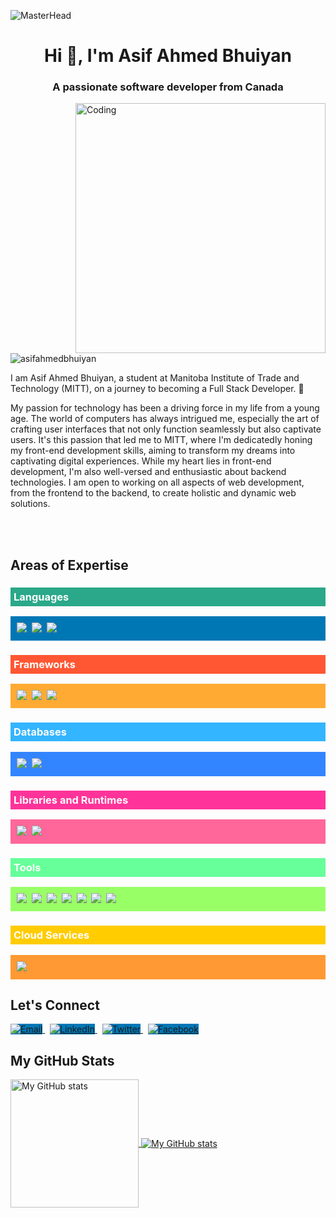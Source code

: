 ![MasterHead](https://hbr.org/resources/images/article_assets/2021/06/Jun21_26_1221368566_1159233041_1219183183.gif)

<h1 align="center">Hi 👋, I'm Asif Ahmed Bhuiyan</h1>
<h3 align="center">A passionate software developer from Canada</h3>

<img align="right" alt="Coding" width="400" src="https://cdn.dribbble.com/users/1162077/screenshots/3848914/programmer.gif">

<p align="left"> 
  <img src="https://komarev.com/ghpvc/?username=asifahmedbhuiyan&label=Profile%20views&color=0e75b6&style=flat" alt="asifahmedbhuiyan" />
</p>

<p align="left">I am Asif Ahmed Bhuiyan, a student at Manitoba Institute of Trade and Technology (MITT), on a journey to becoming a Full Stack Developer. 🚀</p>

<p align="left">My passion for technology has been a driving force in my life from a young age. The world of computers has always intrigued me, especially the art of crafting user interfaces that not only function seamlessly but also captivate users. It's this passion that led me to MITT, where I'm dedicatedly honing my front-end development skills, aiming to transform my dreams into captivating digital experiences. While my heart lies in front-end development, I'm also well-versed and enthusiastic about backend technologies. I am open to working on all aspects of web development, from the frontend to the backend, to create holistic and dynamic web solutions.</p>

<br></br>

<h2 align="left">Areas of Expertise</h2>
<p align="left">
<h3 align="left" style="background-color: #2aa889; padding: 5px; color: white;">Languages</h3>
<p align="left" style="background-color: #0077b5; padding: 10px; color: #333;">
  <img src="https://img.shields.io/badge/code-C%23-informational?style=for-the-badge&logo=csharp&logoColor=white&color=2aa889"/>&nbsp;
  <img src="https://img.shields.io/badge/code-Javascript-informational?style=for-the-badge&logo=javascript&logoColor=white&color=2aa889"/>&nbsp;
  <img src="https://img.shields.io/badge/web-HTML%2FCSS-informational?style=for-the-badge&logo=html5&logoColor=white&color=2aa889"/>&nbsp;
</p>

<h3 align="left" style="background-color: #ff5733; padding: 5px; color: white;">Frameworks</h3>
<p align="left" style="background-color: #ffab33; padding: 10px; color: #333;">
  <img src="https://img.shields.io/badge/framework-.NET%20Core-informational?style=for-the-badge&logo=.net&logoColor=white&color=ff5733"/>&nbsp;
  <img src="https://img.shields.io/badge/framework-ASP.NET%20MVC-informational?style=for-the-badge&logo=mvc&logoColor=white&color=ff5733"/>&nbsp;
  <img src="https://img.shields.io/badge/framework-Entity%20Framework-informational?style=for-the-badge&logo=.net&logoColor=white&color=ff5733"/>&nbsp;
</p>

<h3 align="left" style="background-color: #33b5ff; padding: 5px; color: white;">Databases</h3>
<p align="left" style="background-color: #3385ff; padding: 10px; color: #333;">
  <img src="https://img.shields.io/badge/database-SQL-informational?style=for-the-badge&logo=sql&logoColor=white&color=33b5ff"/>&nbsp;
  <img src="https://img.shields.io/badge/database-SQL%20Server-informational?style=for-the-badge&logo=sql&logoColor=white&color=33b5ff"/>&nbsp;
</p>

<h3 align="left" style="background-color: #ff3399; padding: 5px; color: white;">Libraries and Runtimes</h3>
<p align="left" style="background-color: #ff6699; padding: 10px; color: #333;">
  <img src="https://img.shields.io/badge/library-React.js-informational?style=for-the-badge&logo=react&logoColor=white&color=ff3399"/>&nbsp;
  <img src="https://img.shields.io/badge/runtime-Node.js-informational?style=for-the-badge&logo=node.js&logoColor=white&color=ff3399"/>&nbsp;
</p>

<h3 align="left" style="background-color: #66ff99; padding: 5px; color: white;">Tools</h3> <!-- Updated background color -->
<p align="left" style="background-color: #99ff66; padding: 10px; color: #333;"> <!-- Updated background color -->
  <img src="https://img.shields.io/badge/tool-Visual%20Studio-informational?style=for-the-badge&logo=visualstudio&logoColor=white&color=66ff99"/>&nbsp; <!-- Updated background color -->
  <img src="https://img.shields.io/badge/tool-VSCode-informational?style=for-the-badge&logo=visualstudiocode&logoColor=white&color=66ff99"/>&nbsp; <!-- Updated background color -->
  <img src="https://img.shields.io/badge/tool-Azure%20Data%20Studio-informational?style=for-the-badge&logo=azuredatastudio&logoColor=white&color=66ff99"/>&nbsp; <!-- Updated background color -->
  <img src="https://img.shields.io/badge/tool-NuGet-informational?style=for-the-badge&logo=nuget&logoColor=white&color=66ff99"/>&nbsp; <!-- Updated background color -->
  <img src="https://img.shields.io/badge/tool-NPM-informational?style=for-the-badge&logo=npm&logoColor=white&color=66ff99"/>&nbsp; <!-- Updated background color -->
  <img src="https://img.shields.io/badge/tool-Git-informational?style=for-the-badge&logo=git&logoColor=white&color=66ff99"/>&nbsp; <!-- Updated background color -->
  <img src="https://img.shields.io/badge/tool-GitHub-informational?style=for-the-badge&logo=github&logoColor=white&color=66ff99"/>&nbsp; <!-- Updated background color -->
</p>

<h3 align="left" style="background-color: #ffcc00; padding: 5px; color: white;">Cloud Services</h3>
<p align="left" style="background-color: #ff9933; padding: 10px; color: #333;">
  <img src="https://img.shields.io/badge/cloud-Microsoft%20Azure-informational?style=for-the-badge&logo=microsoftazure&logoColor=white&color=ffcc00"/>&nbsp;
</p>


<h2 align="left">Let's Connect</h2>
<p align="left">
  <a href="mailto:asifbhuiyan132@gmail.com">
    <img src="https://img.shields.io/badge/Email-0077b5?style=for-the-badge&logo=gmail&logoColor=white" alt="Email" style="background-color: #0077b5;">
  </a>&nbsp;
  <a href="https://www.linkedin.com/in/asif-ahmed-bhuiyan-75136912a/">
    <img src="https://img.shields.io/badge/LinkedIn-0077b5?style=for-the-badge&logo=linkedin&logoColor=white" alt="LinkedIn" style="background-color: #0077b5;">
  </a>&nbsp;
  <a href="https://twitter.com/AsifBhu45158028">
    <img src="https://img.shields.io/badge/Twitter-0077b5?style=for-the-badge&logo=twitter&logoColor=white" alt="Twitter" style="background-color: #0077b5;">
  </a>&nbsp;
  <a href="https://www.facebook.com/people/Asif-Bhuiyan/pfbid0AdBEZZJC2SSkk1pBfirQ9X4wwemLCmPZM9hP1yD6ycm2omtYg7f3vnNum4FcsD9Rl/?mibextid=cejktS">
    <img src="https://img.shields.io/badge/Facebook-0077b5?style=for-the-badge&logo=facebook&logoColor=white" alt="Facebook" style="background-color: #0077b5;">
  </a>
</p>




<h2 align="left">My GitHub Stats</h2>
<a href="https://github.com/AsifAhmedBhuiyan">
  <img height="205px" align="center" src="https://github-readme-stats.vercel.app/api?username=AsifAhmedBhuiyan&theme=vue&show_icons=true" alt="My GitHub stats" />
</a>

<a href="https://github.com/AsifAhmedBhuiyan">
  <img align="center" src="https://github-readme-stats.vercel.app/api/top-langs/?username=AsifAhmedBhuiyan&theme=vue&hide=Ruby&show_icons=true&langs_count=6" alt="My GitHub stats"/>
</a>

